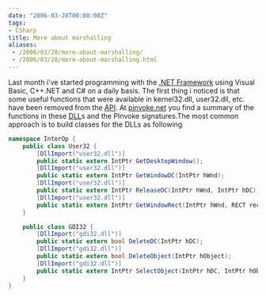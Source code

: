 ```yaml
---
date: "2006-03-28T00:00:00Z"
tags:
- CSharp
title: More about marshalling
aliases:
 - /2006/03/28/more-about-marshalling/
 - /2006/03/28/more-about-marshalling.html
---
```

Last month i've started programming with the [.NET Framework](http://msdn.microsoft.com/netframework/) using Visual Basic, C++.NET and C# on a daily basis. The first thing i noticed is that some useful functions that were available in kernel32.dll, user32.dll, etc. have been removed from the [API](http://msdn2.microsoft.com/en-us/library/ms306608.aspx). At [pinvoke.net](http://www.pinvoke.net) you find a summary of the functions in these [DLL](http://en.wikipedia.org/wiki/Dynamic-link_library)s and the PInvoke signatures.The most common approach is to build classes for the DLLs as following

```csharp
namespace InterOp {
	public class User32 {
		[DllImport("user32.dll")]
		public static extern IntPtr GetDesktopWindow();
		[DllImport("user32.dll")]
		public static extern IntPtr GetWindowDC(IntPtr hWnd);
		[DllImport("user32.dll")]
		public static extern IntPtr ReleaseDC(IntPtr hWnd, IntPtr hDC);
		[DllImport("user32.dll")]
		public static extern IntPtr GetWindowRect(IntPtr hWnd, RECT rect);
	}

	public class GDI32 {
		[DllImport("gdi32.dll")]
		public static extern bool DeleteDC(IntPtr hDC);
		[DllImport("gdi32.dll")]
		public static extern bool DeleteObject(IntPtr hObject);
		[DllImport("gdi32.dll")]
		public static extern IntPtr SelectObject(IntPtr hDC, IntPtr hObject);
	}
}
```
